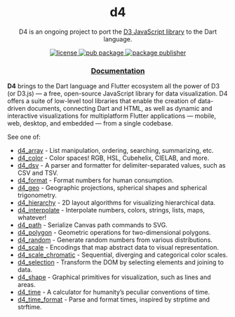 <h1 align="center">
  d4
</h1>

<p align="center">
  D4 is an ongoing project to port the <a href="https://github.com/d3/d3">D3 JavaScript library</a> to the Dart language.
</p>

<p align="center">
  <a href="https://github.com/luizbarboza/d4/blob/main/LICENSE">
    <img src="https://img.shields.io/github/license/luizbarboza/d4" alt="license" />
  <a href="https://pub.dev/packages/d4">
    <img src="https://img.shields.io/pub/v/d4.svg" alt="pub package" />
  </a>
  <a href="https://pub.dev/packages/d4/publisher">
    <img src="https://img.shields.io/pub/publisher/d4.svg" alt="package publisher" />
  </a>
</p>

<h3 align="center">
  <a href="https://pub.dev/documentation/d4/latest/d4/d4-library.html">Documentation</a>
</h3>

**D4** brings to the Dart language and Flutter ecosystem all the power of D3 (or D3.js) — a free, open-source JavaScript library for data visualization. D4 offers a suite of low-level tool libraries that enable the creation of data-driven documents, connecting Dart and HTML, as well as dynamic and interactive visualizations for multiplatform Flutter applications — mobile, web, desktop, and embedded — from a single codebase.

See one of:

* [d4_array][] - List manipulation, ordering, searching, summarizing, etc.
* [d4_color][] - Color spaces! RGB, HSL, Cubehelix, CIELAB, and more.
* [d4_dsv][] - A parser and formatter for delimiter-separated values, such as CSV and TSV.
* [d4_format][] - Format numbers for human consumption.
* [d4_geo][] - Geographic projections, spherical shapes and spherical trigonometry.
* [d4_hierarchy][] - 2D layout algorithms for visualizing hierarchical data.
* [d4_interpolate][] - Interpolate numbers, colors, strings, lists, maps, whatever!
* [d4_path][] - Serialize Canvas path commands to SVG.
* [d4_polygon][] - Geometric operations for two-dimensional polygons.
* [d4_random][] - Generate random numbers from various distributions.
* [d4_scale][] - Encodings that map abstract data to visual representation.
* [d4_scale_chromatic][] - Sequential, diverging and categorical color scales.
* [d4_selection][] - Transform the DOM by selecting elements and joining to data.
* [d4_shape][] - Graphical primitives for visualization, such as lines and areas.
* [d4_time][] - A calculator for humanity’s peculiar conventions of time.
* [d4_time_format][] - Parse and format times, inspired by strptime and strftime.

[d4_array]: https://pub.dev/packages/d4_array
[d4_color]: https://pub.dev/packages/d4_color
[d4_dsv]: https://pub.dev/packages/d4_dsv
[d4_format]: https://pub.dev/packages/d4_format
[d4_geo]: https://pub.dev/packages/d4_geo
[d4_hierarchy]: https://pub.dev/packages/d4_hierarchy
[d4_interpolate]: https://pub.dev/packages/d4_interpolate
[d4_path]: https://pub.dev/packages/d4_path
[d4_polygon]: https://pub.dev/packages/d4_polygon
[d4_random]: https://pub.dev/packages/d4_random
[d4_scale]: https://pub.dev/packages/d4_scale
[d4_scale_chromatic]: https://pub.dev/packages/d4_scale_chromatic
[d4_selection]: https://pub.dev/packages/d4_selection
[d4_shape]: https://pub.dev/packages/d4_shape
[d4_time]: https://pub.dev/packages/d4_time
[d4_time_format]: https://pub.dev/packages/d4_time_format